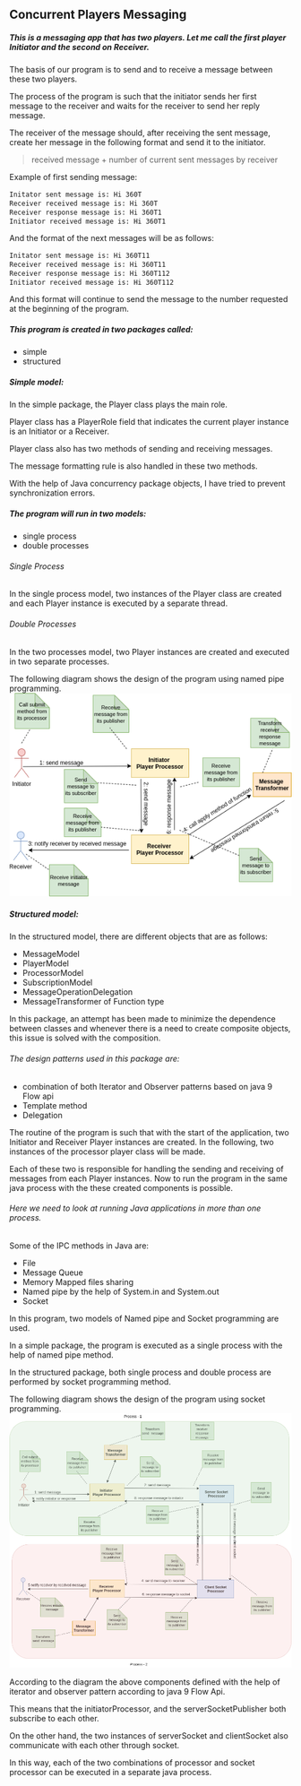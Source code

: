 ## Concurrent Players Messaging

##### This is a messaging app that has two players. Let me call the first player Initiator and the second on Receiver.

The basis of our program is to send and to receive a message between these two players.

The process of the program is such that the initiator sends her first message to the receiver and waits for the receiver to send her reply message.

The receiver of the message should, after receiving the sent message, create her message in the following format and send it to the initiator.

> received message + number of current sent messages by receiver

Example of first sending message:
```
Initator sent message is: Hi 360T
Receiver received message is: Hi 360T
Receiver response message is: Hi 360T1
Initiator received message is: Hi 360T1
```

And the format of the next messages will be as follows:
```
Initator sent message is: Hi 360T11
Receiver received message is: Hi 360T11
Receiver response message is: Hi 360T112
Initiator received message is: Hi 360T112
```

And this format will continue to send the message to the number requested at the beginning of the program.

##### This program is created in two packages called:
 - simple 
 - structured

##### Simple model:
In the simple package, the Player class plays the main role.

Player class has a PlayerRole field that indicates the current player instance is an Initiator or a Receiver.

Player class also has two methods of sending and receiving messages.

The message formatting rule is also handled in these two methods.

With the help of Java concurrency package objects, I have tried to prevent synchronization errors.


##### The program will run in two models:
 - single process 
 - double processes


###### Single Process 
In the single process model, two instances of the Player class are created and each Player instance is executed by a separate thread.


###### Double Processes
In the two processes model, two Player instances are created and executed in two separate processes.

The following diagram shows the design of the program using named pipe programming.
![alt text](img-doc/named-pipe-process.png)



##### Structured model:
In the structured model, there are different objects that are as follows:
- MessageModel
- PlayerModel
- ProcessorModel
- SubscriptionModel
- MessageOperationDelegation
- MessageTransformer of Function type

In this package, an attempt has been made to minimize the dependence between classes 
and whenever there is a need to create composite objects, this issue is solved with the composition.

###### The design patterns used in this package are:
- combination of both Iterator and Observer patterns based on java 9 Flow api
- Template method
- Delegation

The routine of the program is such that with the start of the application, two Initiator and Receiver Player instances are created.
In the following, two instances of the processor player class will be made. 

Each of these two is responsible for handling the sending and receiving of messages from each Player instances.
Now to run the program in the same java process with the these created components is possible.


###### Here we need to look at running Java applications in more than one process.
Some of the IPC methods in Java are:
- File
- Message Queue
- Memory Mapped files sharing
- Named pipe by the help of System.in and System.out
- Socket


In this program, two models of Named pipe and Socket programming are used.

In a simple package, the program is executed as a single process with the help of named pipe method.

In the structured package, both single process and double process are performed by socket programming method.

The following diagram shows the design of the program using socket programming.
![alt text](img-doc/socket-processes.png)

According to the diagram the above components defined with the help of iterator and observer pattern according to java 9 Flow Api.

This means that the initiatorProcessor, and the serverSocketPublisher both subscribe to each other.

On the other hand, the two instances of serverSocket and clientSocket also communicate with each other through socket.

In this way, each of the two combinations of processor and socket processor can be executed in a separate java process.
